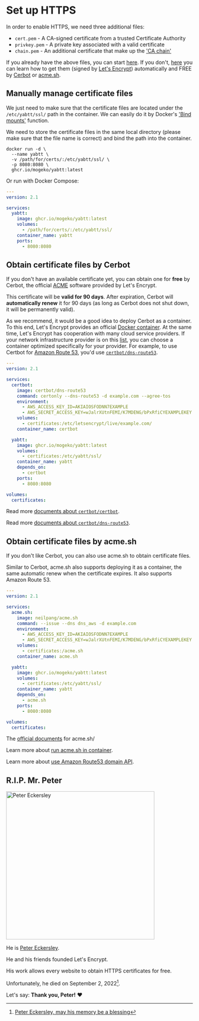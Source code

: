 # Set up HTTPS

In order to enable HTTPS, we need three additional files:

- `cert.pem` - A CA-signed certificate from a trusted Certificate Authority
- `privkey.pem` - A private key associated with a valid certificate
- `chain.pem` - An additional certificate that make up the ['CA chain'](https://en.wikipedia.org/wiki/Chain_of_trust)

If you already have the above files, you can start [here](#manually-manage-certificate-files). If you don't, [here](#obtain-certificate-files-by-cerbot) you can learn how to get them (signed by [Let's Encrypt](https://letsencrypt.org)) automatically and FREE by [Cerbot](https://certbot.eff.org) or [acme.sh](https://github.com/acmesh-official/acme.sh).

## Manually manage certificate files

We just need to make sure that the certificate files are located under the `/etc/yabtt/ssl/` path in the container. We can easily do it by Docker's ['Bind mounts'](https://docs.docker.com/storage/bind-mounts) function.

We need to store the certificate files in the same local directory (please make sure that the file name is correct) and bind the path into the container.

```shell
docker run -d \
  --name yabtt \
  -v /path/for/certs/:/etc/yabtt/ssl/ \
  -p 8080:8080 \
  ghcr.io/mogeko/yabtt:latest
```

Or run with Docker Compose:

```yml
---
version: 2.1

services:
  yabtt:
    image: ghcr.io/mogeko/yabtt:latest
    volumes:
      - /path/for/certs/:/etc/yabtt/ssl/
    container_name: yabtt
    ports:
      - 8080:8080
```

## Obtain certificate files by Cerbot

If you don't have an available certificate yet, you can obtain one for **free** by Cerbot, the official [ACME](https://datatracker.ietf.org/doc/html/rfc8555) software provided by Let's Encrypt.

This certificate will be **valid for 90 days**. After expiration, Cerbot will **automatically renew** it for 90 days (as long as Cerbot does not shut down, it will be permanently valid).

As we recommend, it would be a good idea to deploy Cerbot as a container. To this end, Let's Encrypt provides an official [Docker container](https://hub.docker.com/r/certbot/certbot). At the same time, Let's Encrypt has cooperation with many cloud service providers. If your network infrastructure provider is on this [list](https://hub.docker.com/u/certbot), you can choose a container optimized specifically for your provider. For example, to use Certbot for [Amazon Route 53](https://aws.amazon.com/route53), you'd use [`certbot/dns-route53`](https://hub.docker.com/r/certbot/dns-route53).

```yml
---
version: 2.1

services:
  certbot:
    image: certbot/dns-route53
    command: certonly --dns-route53 -d example.com --agree-tos
    environment:
      - AWS_ACCESS_KEY_ID=AKIAIOSFODNN7EXAMPLE
      - AWS_SECRET_ACCESS_KEY=wJalrXUtnFEMI/K7MDENG/bPxRfiCYEXAMPLEKEY
    volumes:
      - certificates:/etc/letsencrypt/live/example.com/
    container_name: certbot

  yabtt:
    image: ghcr.io/mogeko/yabtt:latest
    volumes:
      - certificates:/etc/yabtt/ssl/
    container_name: yabtt
    depends_on:
      - certbot
    ports:
      - 8080:8080

volumes:
  certificates:
```

Read more [documents about `certbot/certbot`](https://eff-certbot.readthedocs.io/en/stable/install.html#alternative-1-docker).

Read more [documents about `certbot/dns-route53`](https://certbot-dns-route53.readthedocs.io/en/stable).

## Obtain certificate files by acme.sh

If you don't like Cerbot, you can also use acme.sh to obtain certificate files.

Similar to Cerbot, acme.sh also supports deploying it as a container, the same automatic renew when the certificate expires. It also supports Amazon Route 53.

```yml
---
version: 2.1

services:
  acme.sh:
    image: neilpang/acme.sh
    command: --issue --dns dns_aws -d example.com
    environment:
      - AWS_ACCESS_KEY_ID=AKIAIOSFODNN7EXAMPLE
      - AWS_SECRET_ACCESS_KEY=wJalrXUtnFEMI/K7MDENG/bPxRfiCYEXAMPLEKEY
    volumes:
      - certificates:/acme.sh
    container_name: acme.sh

  yabtt:
    image: ghcr.io/mogeko/yabtt:latest
    volumes:
      - certificates:/etc/yabtt/ssl/
    container_name: yabtt
    depends_on:
      - acme.sh
    ports:
      - 8080:8080

volumes:
  certificates:
```

The [official documents](https://github.com/acmesh-official/acme.sh/wiki) for acme.sh/

Learn more about [run acme.sh in container](https://github.com/acmesh-official/acme.sh/wiki/Run-acme.sh-in-docker).

Learn more about [use Amazon Route53 domain API](https://github.com/acmesh-official/acme.sh/wiki/dnsapi#10-use-amazon-route53-domain-api).

## R.I.P. Mr. Peter

<img src="https://user-images.githubusercontent.com/26341224/212175638-94333d89-f5fc-4975-b498-a111e81347ca.jpg"
     title="Peter Eckersley in San Francisco (March 2022)"
     alt="Peter Eckersley"
     width="400px"
     />

He is [Peter Eckersley](https://www.eff.org/about/staff/peter-eckersley).

He and his friends founded Let's Encrypt.

His work allows every website to obtain HTTPS certificates for free.

Unfortunately, he died on September 2, 2022[^1].

Let's say: **Thank you, Peter!** :hearts:

[^1]: [Peter Eckersley, may his memory be a blessing](https://community.letsencrypt.org/t/peter-eckersley-may-his-memory-be-a-blessing/183854)
